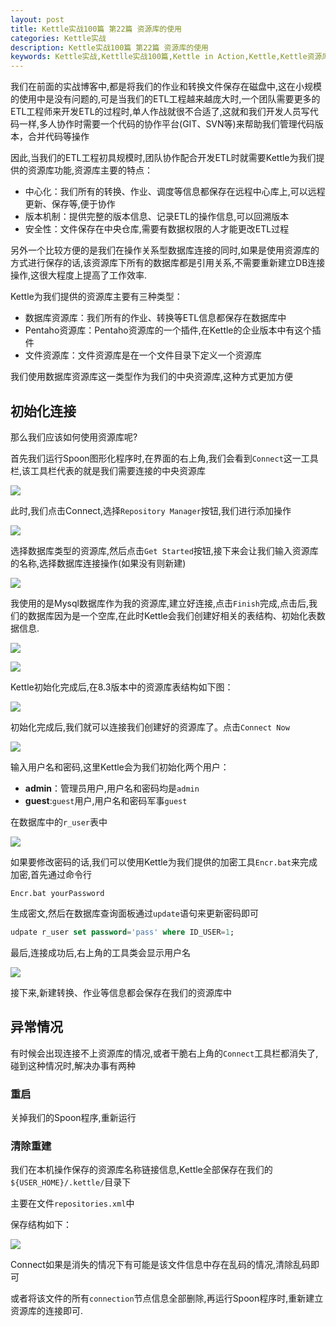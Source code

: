 ```yaml
---
layout: post
title: Kettle实战100篇 第22篇 资源库的使用
categories: Kettle实战
description: Kettle实战100篇 第22篇 资源库的使用
keywords: Kettle实战,Kettlle实战100篇,Kettle in Action,Kettle,Kettle资源库
---
```



我们在前面的实战博客中,都是将我们的作业和转换文件保存在磁盘中,这在小规模的使用中是没有问题的,可是当我们的ETL工程越来越庞大时,一个团队需要更多的ETL工程师来开发ETL的过程时,单人作战就很不合适了,这就和我们开发人员写代码一样,多人协作时需要一个代码的协作平台(GIT、SVN等)来帮助我们管理代码版本，合并代码等操作

因此,当我们的ETL工程初具规模时,团队协作配合开发ETL时就需要Kettle为我们提供的资源库功能,资源库主要的特点：

- 中心化：我们所有的转换、作业、调度等信息都保存在远程中心库上,可以远程更新、保存等,便于协作
- 版本机制：提供完整的版本信息、记录ETL的操作信息,可以回溯版本
- 安全性：文件保存在中央仓库,需要有数据权限的人才能更改ETL过程

另外一个比较方便的是我们在操作关系型数据库连接的同时,如果是使用资源库的方式进行保存的话,该资源库下所有的数据库都是引用关系,不需要重新建立DB连接操作,这很大程度上提高了工作效率.

Kettle为我们提供的资源库主要有三种类型：

- 数据库资源库：我们所有的作业、转换等ETL信息都保存在数据库中
- Pentaho资源库：Pentaho资源库的一个插件,在Kettle的企业版本中有这个插件
- 文件资源库：文件资源库是在一个文件目录下定义一个资源库

我们使用数据库资源库这一类型作为我们的中央资源库,这种方式更加方便

## 初始化连接

那么我们应该如何使用资源库呢?

首先我们运行Spoon图形化程序时,在界面的右上角,我们会看到`Connect`这一工具栏,该工具栏代表的就是我们需要连接的中央资源库

![](/images/kettle/kettle22/kia-rep-6.png)

此时,我们点击Connect,选择`Repository Manager`按钮,我们进行添加操作

![](/images/kettle/kettle22/kia-rep-7.png)

选择数据库类型的资源库,然后点击`Get Started`按钮,接下来会让我们输入资源库的名称,选择数据库连接操作(如果没有则新建)

![](/images/kettle/kettle22/kia-rep-1.png)

我使用的是Mysql数据库作为我的资源库,建立好连接,点击`Finish`完成,点击后,我们的数据库因为是一个空库,在此时Kettle会我们创建好相关的表结构、初始化表数据信息.

![](/images/kettle/kettle22/kia-rep-2.png)

![](/images/kettle/kettle22/kia-rep-3.png)

Kettle初始化完成后,在8.3版本中的资源库表结构如下图：

![](/images/kettle/kettle22/kia-rep-10.png)

初始化完成后,我们就可以连接我们创建好的资源库了。点击`Connect Now`

![](/images/kettle/kettle22/kia-rep-4.png)

输入用户名和密码,这里Kettle会为我们初始化两个用户：

- **admin**：管理员用户,用户名和密码均是`admin`
- **guest**:`guest`用户,用户名和密码军事`guest`

在数据库中的`r_user`表中

![](/images/kettle/kettle22/kia-rep-8.png)

如果要修改密码的话,我们可以使用Kettle为我们提供的加密工具`Encr.bat`来完成加密,首先通过命令行

```shell
Encr.bat yourPassword
```

生成密文,然后在数据库查询面板通过`update`语句来更新密码即可

```sql
udpate r_user set password='pass' where ID_USER=1;
```

最后,连接成功后,右上角的工具类会显示用户名

![](/images/kettle/kettle22/kia-rep-5.png)

接下来,新建转换、作业等信息都会保存在我们的资源库中

## 异常情况

有时候会出现连接不上资源库的情况,或者干脆右上角的`Connect`工具栏都消失了,碰到这种情况时,解决办事有两种

### 重启

关掉我们的Spoon程序,重新运行

### 清除重建

我们在本机操作保存的资源库名称链接信息,Kettle全部保存在我们的`${USER_HOME}/.kettle/`目录下

主要在文件`repositories.xml`中

保存结构如下：

![](/images/kettle/kettle22/kia-rep-9.png)

Connect如果是消失的情况下有可能是该文件信息中存在乱码的情况,清除乱码即可

或者将该文件的所有`connection`节点信息全部删除,再运行Spoon程序时,重新建立资源库的连接即可.